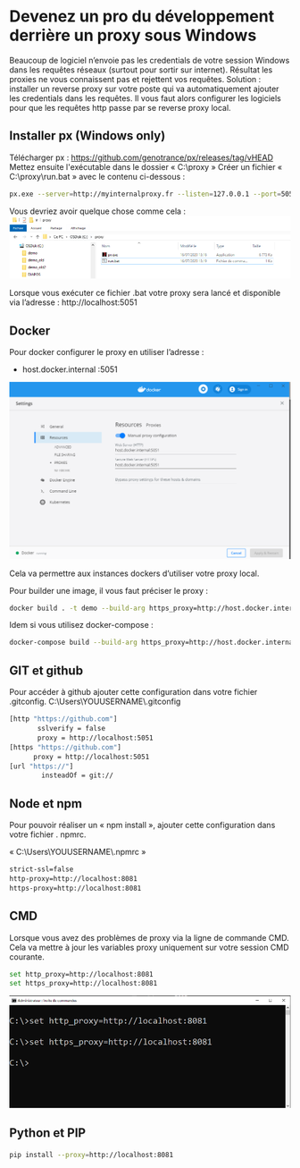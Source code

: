 # Devenez un pro du développement derrière un proxy sous Windows

Beaucoup de logiciel n’envoie pas les credentials de votre session Windows dans les requêtes réseaux (surtout pour sortir sur internet). Résultat les proxies ne vous connaissent pas et rejettent vos requêtes.
Solution : installer un reverse proxy sur votre poste qui va automatiquement ajouter les credentials dans les requêtes. Il vous faut alors configurer les logiciels pour que les requêtes http passe par se reverse proxy local.

## Installer px (Windows only)
Télécharger px : 
https://github.com/genotrance/px/releases/tag/vHEAD
Mettez ensuite l'exécutable dans le dossier « C:\proxy »
Créer un fichier « C:\proxy\run.bat » avec le contenu ci-dessous :

```bash
px.exe --server=http://myinternalproxy.fr --listen=127.0.0.1 --port=5051 --gateway=0 --hostonly=0 --allow=*.*.*.* --noproxy=127.0.0.* --idle=5 --socktimeout=2.0 --foreground=0 --log=0
```

Vous devriez avoir quelque chose comme cela :
![PX](./px.png)

Lorsque vous exécuter ce fichier .bat votre proxy sera lancé et disponible via l’adresse :
http://localhost:5051

## Docker

Pour docker configurer le proxy en utiliser l’adresse : 
- host.docker.internal :5051

![PX](./docker.png)

Cela va permettre aux instances dockers d’utiliser votre proxy local.
 

Pour builder une image, il vous faut préciser le proxy :
```bash
docker build . -t demo --build-arg https_proxy=http://host.docker.internal:5051 --build-arg http_proxy=http://host.docker.internal:5051
```

Idem si vous utilisez docker-compose :
```bash
docker-compose build --build-arg https_proxy=http://host.docker.internal:5051 --build-arg http_proxy=http://host.docker.internal:5051
```

## GIT et github

Pour accéder à github ajouter cette configuration dans votre fichier .gitconfig.
C:\Users\YOUUSERNAME\\.gitconfig

```bash
[http "https://github.com"]
       sslverify = false
       proxy = http://localhost:5051
[https "https://github.com"]
	  proxy = http://localhost:5051
[url "https://"]
        insteadOf = git://
```

## Node et npm

Pour pouvoir réaliser un « npm install », ajouter cette configuration dans votre fichier . npmrc.

« C:\Users\YOUUSERNAME\\.npmrc »

```bash
strict-ssl=false
http-proxy=http://localhost:8081
https-proxy=http://localhost:8081
```

## CMD

Lorsque vous avez des problèmes de proxy via la ligne de commande CMD. Cela va mettre à jour les variables proxy uniquement sur votre session CMD courante.

```bash
set http_proxy=http://localhost:8081
set https_proxy=http://localhost:8081
```

![PX](./cmd.png)


## Python et PIP

```bash
pip install --proxy=http://localhost:8081
```